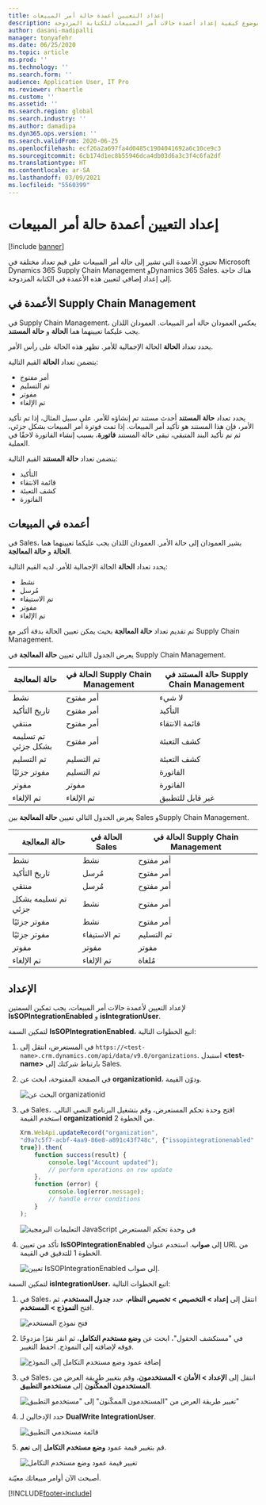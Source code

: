 ```yaml
---
title: إعداد التعيين أعمدة حالة أمر المبيعات
description: يوضح هذا الموضوع كيفية إعداد أعمدة حالات أمر المبيعات للكتابة المزدوجة.
author: dasani-madipalli
manager: tonyafehr
ms.date: 06/25/2020
ms.topic: article
ms.prod: ''
ms.technology: ''
ms.search.form: ''
audience: Application User, IT Pro
ms.reviewer: rhaertle
ms.custom: ''
ms.assetid: ''
ms.search.region: global
ms.search.industry: ''
ms.author: damadipa
ms.dyn365.ops.version: ''
ms.search.validFrom: 2020-06-25
ms.openlocfilehash: ecf26a2a697fa4d0485c1904041692a6c10ce9c3
ms.sourcegitcommit: 6cb174d1ec8b55946dca4db03d6a3c3f4c6fa2df
ms.translationtype: HT
ms.contentlocale: ar-SA
ms.lasthandoff: 03/09/2021
ms.locfileid: "5560399"
---
```

# <a name="set-up-the-mapping-for-the-sales-order-status-columns"></a>إعداد التعيين أعمدة حالة أمر المبيعات

[!include [banner](../../includes/banner.md)]

تحتوي الأعمدة التي تشير إلى حالة أمر المبيعات على قيم تعداد مختلفة في Microsoft Dynamics 365 Supply Chain Management وDynamics 365 Sales. هناك حاجة إلى إعداد إضافي لتعيين هذه الأعمدة في الكتابة المزدوجة.

## <a name="columns-in-supply-chain-management"></a>الأعمدة في Supply Chain Management

في Supply Chain Management، يعكس العمودان حالة أمر المبيعات. العمودان اللذان يجب عليكما تعيينهما هما **الحالة** و **حالة المستند**.

يحدد تعداد **الحالة** الحالة الإجمالية  للأمر. تظهر هذه الحالة على رأس الأمر.

يتضمن تعداد **الحالة** القيم التالية:

- أمر مفتوح
- تم التسليم
- مفوتر
- تم الإلغاء

يحدد تعداد **حالة المستند** أحدث مستند تم إنشاؤه للأمر. على سبيل المثال، إذا تم تأكيد الأمر، فإن هذا المستند هو تأكيد أمر المبيعات. إذا تمت فوترة أمر المبيعات بشكل جزئي، ثم تم تأكيد البند المتبقي، تبقى حالة المستند **فاتورة**، بسبب إنشاء الفاتورة لاحقًا في العملية.

يتضمن تعداد **حالة المستند** القيم التالية:

- التأكيد
- قائمة الانتقاء
- كشف التعبئة
- الفاتورة

## <a name="columns-in-sales"></a>أعمده في المبيعات

في Sales، يشير العمودان إلى حالة الأمر. العمودان اللذان يجب عليكما تعيينهما هما **الحالة** و **حالة المعالجة‬**.

يحدد تعداد **الحالة** الحالة الإجمالية  للأمر. لديه القيم التالية:

- نشط
- ‏‫مُرسل
- تم الاستيفاء
- مفوتر
- تم الإلغاء

تم تقديم تعداد **حالة المعالجة** بحيث يمكن تعيين الحالة بدقة أكبر مع Supply Chain Management.

يعرض الجدول التالي تعيين **حالة المعالجة** في Supply Chain Management.

| حالة المعالجة   | الحالة في Supply Chain Management | حالة المستند في Supply Chain Management |
|---------------------|-----------------------------------|--------------------------------------------|
| نشط              | أمر مفتوح                        | لا شيء                                       |
| تاريخ التأكيد           | أمر مفتوح                        | التأكيد                               |
| منتقي              | أمر مفتوح                        | قائمة الانتقاء                               |
| تم تسليمه بشكل جزئي | أمر مفتوح                        | كشف التعبئة                               |
| تم التسليم           | تم التسليم                         | كشف التعبئة                               |
| مفوتر جزئيًا  | تم التسليم                         | الفاتورة                                    |
| مفوتر            | مفوتر                          | الفاتورة                                    |
| تم الإلغاء           | تم الإلغاء                         | غير قابل للتطبيق                             |

يعرض الجدول التالي تعيين **حالة المعالجة** بين Sales وSupply Chain Management.

| حالة المعالجة   | الحالة في Sales | الحالة في Supply Chain Management |
|---------------------|-----------------|-----------------------------------|
| نشط              | نشط          | أمر مفتوح                        |
| تاريخ التأكيد           | ‏‫مُرسل       | أمر مفتوح                        |
| منتقي              | ‏‫مُرسل       | أمر مفتوح                        |
| تم تسليمه بشكل جزئي | نشط          | أمر مفتوح                        |
| مفوتر جزئيًا  | نشط          | أمر مفتوح                        |
| مفوتر جزئيًا  | تم الاستيفاء       | تم التسليم                         |
| مفوتر            | مفوتر        | مفوتر                          |
| تم الإلغاء           | تم الإلغاء       | مُلغاة                         |

## <a name="setup"></a>الإعداد

لإعداد التعيين لأعمدة حالات أمر المبيعات، يجب تمكين السمتين **IsSOPIntegrationEnabled** و **isIntegrationUser**.

لتمكين السمة **IsSOPIntegrationEnabled**‎، اتبع الخطوات التالية:

1. في المستعرض، انتقل إلى `https://<test-name>.crm.dynamics.com/api/data/v9.0/organizations`. استبدل **\<test-name\>** بارتباط شركتك إلى Sales.
2. في الصفحة المفتوحة، ابحث عن **organizationid**، ودوّن القيمة.

    ![البحث عن organizationid](media/sales-map-orgid.png)

3. في Sales، افتح وحدة تحكم المستعرض، وقم بتشغيل البرنامج النصي التالي. استخدم القيمة **organizationid** من الخطوة 2.

    ```javascript
    Xrm.WebApi.updateRecord("organization",
    "d9a7c5f7-acbf-4aa9-86e8-a891c43f748c", {"issopintegrationenabled" :
    true}).then(
        function success(result) {
            console.log("Account updated");
            // perform operations on row update
        },
        function (error) {
            console.log(error.message);
            // handle error conditions
        }
    );
    ```

    ![التعليمات البرمجية JavaScript في وحدة تحكم المستعرض](media/sales-map-script.png)

4. تأكد من تعيين **IsSOPIntegrationEnabled** إلى **صواب**. استخدم عنوان URL من الخطوة 1 للتدقيق في القيمة.

    ![تعيين IsSOPIntegrationEnabled إلى صواب.](media/sales-map-integration-enabled.png)

لتمكين السمة **isIntegrationUser‎**‎، اتبع الخطوات التالية:

1. في Sales، انتقل إلى **إعداد \> التخصيص \> تخصيص النظام**، حدد **جدول المستخدم**، ثم افتح  **النموذج \> المستخدم**.

    ![فتح نموذج المستخدم](media/sales-map-user.png)

2. في "مستكشف الحقول"، ابحث عن **وضع مستخدم التكامل**، ثم انقر نقرًا مزدوجًا فوقه لإضافته إلى النموذج. احفظ التغيير.

    ![إضافة عمود وضع مستخدم التكامل إلى النموذج](media/sales-map-field-explorer.png)

3. في Sales، انتقل إلى **الإعداد \> الأمان \> المستخدمون**، وقم بتغيير طريقة العرض من **المستخدمون الممكّنون** إلى **مستخدمو التطبيق**.

    ![تغيير طريقة العرض من "المستخدمون الممكّنون" إلى "مستخدمو التطبيق"](media/sales-map-enabled-users.png)

4. حدد الإدخالين لـ **DualWrite IntegrationUser**.

    ![قائمة مستخدمي التطبيق](media/sales-map-user-mode.png)

5. قم بتغيير قيمة عمود **وضع مستخدم التكامل** إلى **نعم**.

    ![تغيير قيمة عمود وضع مستخدم التكامل](media/sales-map-user-mode-yes.png)

أصبحت الآن أوامر مبيعاتك معيّنة.


[!INCLUDE[footer-include](../../../../includes/footer-banner.md)]